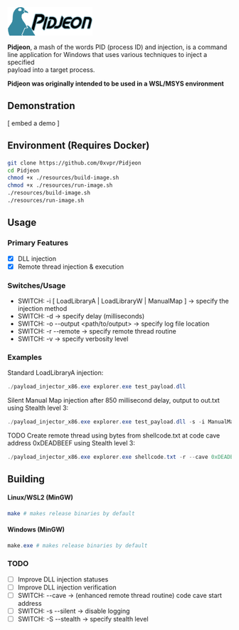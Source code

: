 <img src="./resources/Banner.png"></img>

**Pidjeon**, a mash of the words PID (process ID) and injection, is a command  
line application for Windows that uses various techniques to inject a specified  
payload into a target process.  

**Pidjeon was originally intended to be used in a WSL/MSYS environment**

## Demonstration
[ embed a demo ]

## Environment (Requires Docker)
```bash
git clone https://github.com/0xvpr/Pidjeon
cd Pidjeon
chmod +x ./resources/build-image.sh
chmod +x ./resources/run-image.sh
./resources/build-image.sh
./resources/run-image.sh
```

## Usage
### Primary Features
- [x] DLL injection
- [x] Remote thread injection & execution

### Switches/Usage
- SWITCH: -i [ LoadLibraryA | LoadLibraryW | ManualMap ] -\> specify the injection method
- SWITCH: -d -> specify delay (milliseconds)
- SWITCH: -o --output \<path/to/output\> -\> specify log file location
- SWITCH: -r --remote -> specify remote thread routine
- SWITCH: -v -> specify verbosity level

### Examples
Standard LoadLibraryA injection:
```powershell
./payload_injector_x86.exe explorer.exe test_payload.dll
```
Silent Manual Map injection after 850 millisecond delay, output to out.txt using Stealth level 3:
```powershell
./payload_injector_x86.exe explorer.exe test_payload.dll -s -i ManualMap -d 850 -o out.txt -S 3
```
TODO Create remote thread using bytes from shellcode.txt at code cave address 0xDEADBEEF using Stealth level 3:
```powershell
./payload_injector_x86.exe explorer.exe shellcode.txt -r --cave 0xDEADBEEF -S 3
```

## Building
#### Linux/WSL2 (MinGW)
```bash
make # makes release binaries by default
```

#### Windows (MinGW)
```powershell
make.exe # makes release binaries by default
```

### TODO
- [ ] Improve DLL injection statuses
- [ ] Improve DLL injection verification
- [ ] SWITCH: --cave -> (enhanced remote thread routine) code cave start address
- [ ] SWITCH: -s --silent -> disable logging
- [ ] SWITCH: -S --stealth -> specify stealth level
